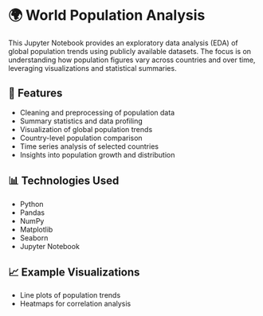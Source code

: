 # 🌍 World Population Analysis

This Jupyter Notebook provides an exploratory data analysis (EDA) of global population trends using publicly available datasets. The focus is on understanding how population figures vary across countries and over time, leveraging visualizations and statistical summaries.

## 📘 Features

- Cleaning and preprocessing of population data  
- Summary statistics and data profiling  
- Visualization of global population trends  
- Country-level population comparison  
- Time series analysis of selected countries  
- Insights into population growth and distribution

## 📊 Technologies Used

- Python
- Pandas
- NumPy
- Matplotlib
- Seaborn
- Jupyter Notebook

## 📈 Example Visualizations

- Line plots of population trends
- Heatmaps for correlation analysis
